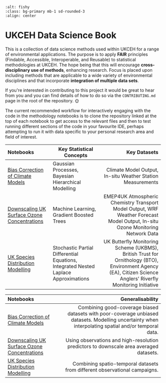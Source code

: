 <!-- ![EDS Abstract Image](EDS_Abstract.jpg) -->

```{image} EDS_Abstract.jpg 
:alt: fishy
:class: bg-primary mb-1 sd-rounded-3
:align: center
```


# UKCEH Data Science Book

This is a collection of data science methods used within UKCEH for a range of environmental applications. The purpose is to apply **FAIR** principles (Findable, Accessible, Interoperable, and Reusable) to statistical methodologies at UKCEH. The hope being that this will encourage **cross-disciplinary use of methods**, enhancing research. Focus is placed upon including methods that are applicable to a wide variety of environmental disciplines and that incorporate **integration of multiple data sets**. 

If you're interested in contributing to this project it would be great to hear from you and you can find details of how to do so via the `CONTRIBUTING.md` page in the root of the repository. 🌞

The current recommended workflow for interactively engaging with the code in the methodology notebooks is to clone the repository linked at the top of each notebook to get access to the relevant files and then to test running different sections of the code in your favourite IDE, perhaps attempting to run it with data specific to your personal research area and field of interest.

<!-- The table of contents for the book is given in the left side bar. There are 4 main sections of the book including: Contextual Information; Statistical Methodologies; Inference Techniques; Important Topics. For further detail see: [Purpose and Layout](../contextual_files/purpose.md). -->

| Notebooks | Key Statistical Concepts | Key Datasets |
| :--- | --- | ---: |
| [Bias Correction of Climate Models](../notebooks/methods/gaussian_processes) | Gaussian Processes, Bayesian Hierarchical Modelling | Climate Model Output, In-situ Weather Station Measurements 
| [Downscaling UK Surface Ozone Concentrations](../notebooks/methods/gradient_boosted_trees) | Machine Learning, Gradient Boosted Trees | EMEP4UK Atmospheric Chemistry Transport Model Output, WRF Weather Forecast Model Output, In-situ Ozone Monitoring Network Data
| [UK Species Distribution Modelling](../notebooks/methods/stochastic_partial_diff_equations) | Stochastic Partial Differential Equations, Integrated Nested Laplace Approximations | UK Butterfly Monitoring Scheme (UKBMS), British Trust for Ornithology (BTO), Environment Agency (EA), Citizen Science Anglers' Riverfly Monitoring Initiative

| Notebooks | Generalisability |
| :--- | ---: |
| [Bias Correction of Climate Models](../notebooks/methods/gaussian_processes) | Combining good-coverage biased datasets with poor-coverage unbiased datasets. Modelling uncertainty when interpolating spatial and/or temporal data. 
| [Downscaling UK Surface Ozone Concentrations](../notebooks/methods/gradient_boosted_trees) | Using observations and high-resolution predictors to downscale area averaged datasets.
| [UK Species Distribution Modelling](../notebooks/methods/stochastic_partial_diff_equations) | Combining spatio-temporal datasets  from different observational campaigns.

